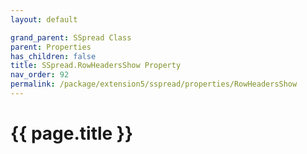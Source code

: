 ```yaml
---
layout: default

grand_parent: SSpread Class
parent: Properties
has_children: false
title: SSpread.RowHeadersShow Property
nav_order: 92
permalink: /package/extension5/sspread/properties/RowHeadersShow
---
```

# {{ page.title }}